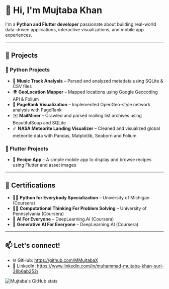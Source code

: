 # 👋 Hi, I'm Mujtaba Khan

I'm a **Python and Flutter developer** passionate about building real-world data-driven applications, interactive visualizations, and mobile app experiences.

---

## 🔧 Projects

### 🐍 Python Projects
- 🎵 **Music Track Analysis** – Parsed and analyzed metadata using SQLite & CSV files  
- 🌍 **GeoLocation Mapper** – Mapped locations using Google Geocoding API & Folium  
- 🔗 **PageRank Visualization** – Implemented OpenGeo-style network analysis with PageRank  
- ✉️ **MailMiner** – Crawled and parsed mailing list archives using BeautifulSoup and SQLite  
- ☄️ **NASA Meteorite Landing Visualizer** – Cleaned and visualized global meteorite data with Pandas, Matplotlib, Seaborn and Folium  

### 📱 Flutter Projects
- 🍲 **Recipe App** – A simple mobile app to display and browse recipes using Flutter and asset images  

---

## 📜 Certifications

- 🧑‍💻 **Python for Everybody Specialization** – University of Michigan (Coursera)  
- 🧑‍💻 **Computational Thinking For Problem Solving** – University of Pennsylvania (Coursera)
- 🤖 **AI For Everyone** – DeepLearning.AI (Coursera)
- 🤖 **Generative AI For Everyone** – DeepLearning.AI (Coursera)

---

## 📫 Let's connect!

- 🌐 GitHub: https://github.com/MMujtabaX  
- 💼 LinkedIn: https://www.linkedin.com/in/muhammad-mujtaba-khan-suri-38b6ab252/

![Mujtaba's GitHub stats](https://github-readme-stats.vercel.app/api?username=mujtaba-khan&show_icons=true&theme=radical)

